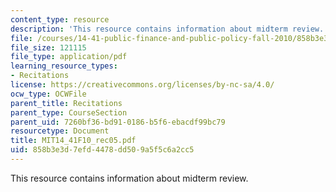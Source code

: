 ```yaml
---
content_type: resource
description: 'This resource contains information about midterm review. '
file: /courses/14-41-public-finance-and-public-policy-fall-2010/858b3e3d7efd4478dd509a5f5c6a2cc5_MIT14_41F10_rec05.pdf
file_size: 121115
file_type: application/pdf
learning_resource_types:
- Recitations
license: https://creativecommons.org/licenses/by-nc-sa/4.0/
ocw_type: OCWFile
parent_title: Recitations
parent_type: CourseSection
parent_uid: 7260bf36-bd91-0186-b5f6-ebacdf99bc79
resourcetype: Document
title: MIT14_41F10_rec05.pdf
uid: 858b3e3d-7efd-4478-dd50-9a5f5c6a2cc5
---
```

This resource contains information about midterm review. 